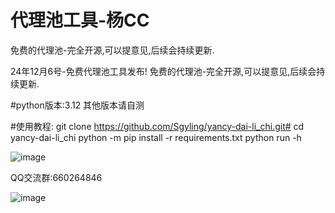 # 代理池工具-杨CC

免费的代理池-完全开源,可以提意见,后续会持续更新.

24年12月6号-免费代理池工具发布!
免费的代理池-完全开源,可以提意见,后续会持续更新.

#python版本:3.12 其他版本请自测

#使用教程:
git clone https://github.com/Sgyling/yancy-dai-li_chi.git#
cd yancy-dai-li_chi
python -m pip install -r requirements.txt
python run -h 



![image](https://github.com/user-attachments/assets/cbb8ee9e-eb96-4bfe-8ebd-0e068b45ef9a)

QQ交流群:660264846

![image](https://github.com/user-attachments/assets/aa6099f8-d09d-4a93-b781-30ce705499cd)

